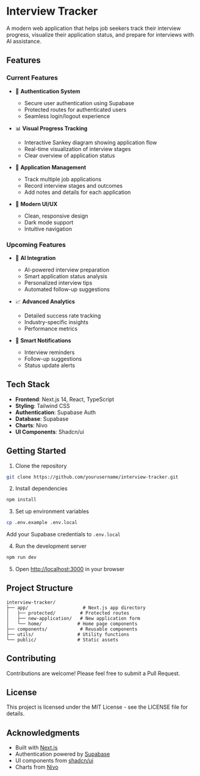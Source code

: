 # Interview Tracker

A modern web application that helps job seekers track their interview progress, visualize their application status, and prepare for interviews with AI assistance.

## Features

### Current Features
- 🔐 **Authentication System**
  - Secure user authentication using Supabase
  - Protected routes for authenticated users
  - Seamless login/logout experience

- 📊 **Visual Progress Tracking**
  - Interactive Sankey diagram showing application flow
  - Real-time visualization of interview stages
  - Clear overview of application status

- 📝 **Application Management**
  - Track multiple job applications
  - Record interview stages and outcomes
  - Add notes and details for each application

- 🎨 **Modern UI/UX**
  - Clean, responsive design
  - Dark mode support
  - Intuitive navigation

### Upcoming Features
- 🤖 **AI Integration**
  - AI-powered interview preparation
  - Smart application status analysis
  - Personalized interview tips
  - Automated follow-up suggestions

- 📈 **Advanced Analytics**
  - Detailed success rate tracking
  - Industry-specific insights
  - Performance metrics

- 🔔 **Smart Notifications**
  - Interview reminders
  - Follow-up suggestions
  - Status update alerts

## Tech Stack

- **Frontend**: Next.js 14, React, TypeScript
- **Styling**: Tailwind CSS
- **Authentication**: Supabase Auth
- **Database**: Supabase
- **Charts**: Nivo
- **UI Components**: Shadcn/ui

## Getting Started

1. Clone the repository
```bash
git clone https://github.com/yourusername/interview-tracker.git
```

2. Install dependencies
```bash
npm install
```

3. Set up environment variables
```bash
cp .env.example .env.local
```
Add your Supabase credentials to `.env.local`

4. Run the development server
```bash
npm run dev
```

5. Open [http://localhost:3000](http://localhost:3000) in your browser

## Project Structure

```
interview-tracker/
├── app/                    # Next.js app directory
│   ├── protected/         # Protected routes
│   ├── new-application/   # New application form
│   └── home/             # Home page components
├── components/            # Reusable components
├── utils/                # Utility functions
└── public/               # Static assets
```

## Contributing

Contributions are welcome! Please feel free to submit a Pull Request.

## License

This project is licensed under the MIT License - see the LICENSE file for details.

## Acknowledgments

- Built with [Next.js](https://nextjs.org/)
- Authentication powered by [Supabase](https://supabase.com/)
- UI components from [shadcn/ui](https://ui.shadcn.com/)
- Charts from [Nivo](https://nivo.rocks/)
